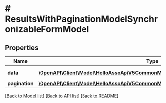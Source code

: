 # # ResultsWithPaginationModelSynchronizableFormModel

## Properties

Name | Type | Description | Notes
------------ | ------------- | ------------- | -------------
**data** | [**\OpenAPI\Client\Model\HelloAssoApiV5CommonModelsDirectorySynchronizableFormModel[]**](HelloAssoApiV5CommonModelsDirectorySynchronizableFormModel.md) | Data property | [optional]
**pagination** | [**\OpenAPI\Client\Model\HelloAssoApiV5CommonModelsCommonPaginationModel**](HelloAssoApiV5CommonModelsCommonPaginationModel.md) |  | [optional]

[[Back to Model list]](../../README.md#models) [[Back to API list]](../../README.md#endpoints) [[Back to README]](../../README.md)
